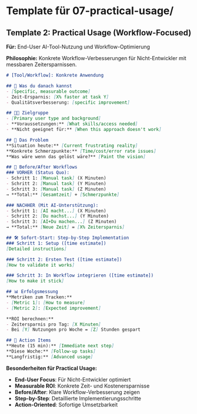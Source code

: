 # Template für 07-practical-usage/

## Template 2: Practical Usage (Workflow-Focused)
**Für:** End-User AI-Tool-Nutzung und Workflow-Optimierung

**Philosophie:** Konkrete Workflow-Verbesserungen für Nicht-Entwickler mit messbaren Zeitersparnissen.

```markdown
# [Tool/Workflow]: Konkrete Anwendung

## 🎯 Was du danach kannst
- [Specific, measurable outcome]
- Zeit-Ersparnis: [X% faster at task Y]
- Qualitätsverbesserung: [specific improvement]

## 🧑‍💼 Zielgruppe
- [Primary user type and background]
- **Voraussetzungen:** [What skills/access needed]
- **Nicht geeignet für:** [When this approach doesn't work]

## 📖 Das Problem
**Situation heute:** [Current frustrating reality]
**Konkrete Schmerzpunkte:** [Time/cost/error rate issues]
**Was wäre wenn das gelöst wäre?** [Paint the vision]

## 🔄 Before/After Workflows
### VORHER (Status Quo):
- Schritt 1: [Manual task] (X Minuten)
- Schritt 2: [Manual task] (Y Minuten)
- Schritt 3: [Manual task] (Z Minuten)
→ **Total:** [Gesamtzeit] + [Schmerzpunkte]

### NACHHER (Mit AI-Unterstützung):
- Schritt 1: [AI macht...] (X Minuten)
- Schritt 2: [Du machst...] (Y Minuten)
- Schritt 3: [AI+Du machen...] (Z Minuten)
→ **Total:** [Neue Zeit] = [X% Zeitersparnis]

## 🛠️ Sofort-Start: Step-by-Step Implementation
### Schritt 1: Setup ([time estimate])
[Detailed instructions]

### Schritt 2: Ersten Test ([time estimate])
[How to validate it works]

### Schritt 3: In Workflow integrieren ([time estimate])
[How to make it stick]

## 📊 Erfolgsmessung
**Metriken zum Tracken:**
- [Metric 1]: [How to measure]
- [Metric 2]: [Expected improvement]

**ROI berechnen:**
- Zeitersparnis pro Tag: [X Minuten]
- Bei [Y] Nutzungen pro Woche = [Z] Stunden gespart

## 🎯 Action Items
**Heute (15 min):** [Immediate next step]
**Diese Woche:** [Follow-up tasks]
**Langfristig:** [Advanced usage]
```

**Besonderheiten für Practical Usage:**
- **End-User Focus**: Für Nicht-Entwickler optimiert
- **Measurable ROI**: Konkrete Zeit- und Kostenersparnisse
- **Before/After**: Klare Workflow-Verbesserung zeigen
- **Step-by-Step**: Detaillierte Implementierungsschritte
- **Action-Oriented**: Sofortige Umsetzbarkeit